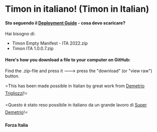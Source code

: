 # Timon in italiano! (Timon in Italian)


#### Sto seguendo il [Deployment Guide](https://github.com/Erithano/Timon-Your-FAQ-bot-for-Microsoft-Teams/wiki/Deployment-Guide) - cosa devo scaricare?
Hai bisogno di:
* Timon Empty Manifest - ITA 2022.zip
* Timon ITA 1.0.0.7.zip
#### Here's how you download a file to your computer on GitHub:
Find the .zip-file and press it 🡒 press the "download" (or "view raw") button.


⭐This has been made possible in Italian by great work from [Demetrio Trigliozzi](https://www.linkedin.com/in/demetrio-trigliozzi-106a1215/)!⭐

⭐Questo è stato reso possibile in italiano da un grande lavoro di [Super Demetrio](https://www.linkedin.com/in/demetrio-trigliozzi-106a1215/)!⭐

#### Forza Italia 

